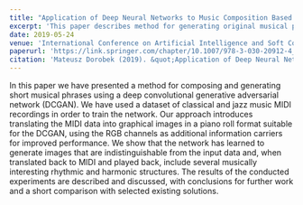 ```yaml
---
title: "Application of Deep Neural Networks to Music Composition Based on MIDI Datasets and Graphical Representation"
excerpt: 'This paper describes method for generating original musical phrases using Deep Convolutional Generative Adversarial Networks (DCGAN) based on image representation of music - piano roll.'
date: 2019-05-24
venue: 'International Conference on Artificial Intelligence and Soft Computing'
paperurl: 'https://link.springer.com/chapter/10.1007/978-3-030-20912-4_14'
citation: 'Mateusz Dorobek (2019). &quot;Application of Deep Neural Networks to Music Composition Based on MIDI Datasets and Graphical Representation&quot; <i>International Conference on Artificial Intelligence and Soft Computing 2019</i>'
---
```

In this paper we have presented a method for composing and generating short musical phrases using a deep convolutional generative adversarial network (DCGAN). We have used a dataset of classical and jazz music MIDI recordings in order to train the network. Our approach introduces translating the MIDI data into graphical images in a piano roll format suitable for the DCGAN, using the RGB channels as additional information carriers for improved performance. We show that the network has learned to generate images that are indistinguishable from the input data and, when translated back to MIDI and played back, include several musically interesting rhythmic and harmonic structures. The results of the conducted experiments are described and discussed, with conclusions for further work and a short comparison with selected existing solutions.